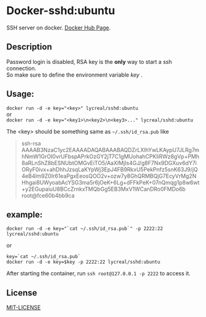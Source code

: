 # Docker-sshd:ubuntu

SSH server on docker. [Docker Hub Page](https://hub.docker.com/r/lycreal/sshd/).

## Description

Password login is disabled, RSA key is the **only** way to start a ssh connection.  
So make sure to define the environment variable _key_ .  

## Usage:
`docker run -d -e key="<key>" lycreal/sshd:ubuntu`  
or  
`docker run -d -e key="<key1>\n<key2>\n<key3>..." lycreal/sshd:ubuntu`  

The \<key\> should be something same as `~/.ssh/id_rsa.pub` like
>ssh-rsa AAAAB3NzaC1yc2EAAAADAQABAAABAQDZrLXIhYwLKAypU7JLRg7mhNmW1GrOI0vrUFbspAPrkOzGY2jT7C1gMUohahCPKliRWz8gVp+PMh8aRLnShZ8bESNUbtOMGvEiTO5/AaXIMjIs4GJ/g8F7Nx9DGXuv6dY7iORyF0ivx+ahDhhJzsqLaKYpWj3EpJ4FB9RkxU5PekPnfz5snK63J9/jQ4eB4lm9Z0Ir61eaPgxEeosQOO2v+ozw7y8GhQRMBQjG7EcyVrMg2NHhgai8UWyoabAcYSG3ma5r6jOeK+6Lg+dFFkPeK+07nQmqg1p8w6wt+y2EGupaiuU8BCcZrnkxTMQbGg5EB3MxV1WCanDRo0FMDo6b root@fce60b4bb9ca

## example:
```shell
docker run -d -e key="`cat ~/.ssh/id_rsa.pub`" -p 2222:22 lycreal/sshd:ubuntu
```
or
```shell
key=`cat ~/.ssh/id_rsa.pub`
docker run -d -e key=$key -p 2222:22 lycreal/sshd:ubuntu
```

After starting the container, run `ssh root@127.0.0.1 -p 2222` to access it.  

## License
[MIT-LICENSE](MIT-LICENSE)

